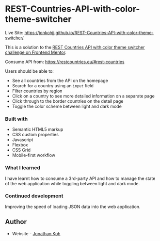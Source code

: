 # REST-Countries-API-with-color-theme-switcher

Live Site: https://jonkohjj.github.io/REST-Countries-API-with-color-theme-switcher/


This is a solution to the [REST Countries API with color theme switcher challenge on Frontend Mentor](https://www.frontendmentor.io/challenges/rest-countries-api-with-color-theme-switcher-5cacc469fec04111f7b848ca).

Consume API from: https://restcountries.eu/#rest-countries

Users should be able to:

- See all countries from the API on the homepage
- Search for a country using an `input` field
- Filter countries by region
- Click on a country to see more detailed information on a separate page
- Click through to the border countries on the detail page
- Toggle the color scheme between light and dark mode

### Built with

- Semantic HTML5 markup
- CSS custom properties
- Javascript
- Flexbox
- CSS Grid
- Mobile-first workflow

### What I learned

I have learnt how to consume a 3rd-party API and how to manage the state of the web application while toggling between light and dark mode. 


### Continued development

Improving the speed of loading JSON data into the web application.

## Author

- Website - [Jonathan Koh](https://jonathankoh.dev/)
